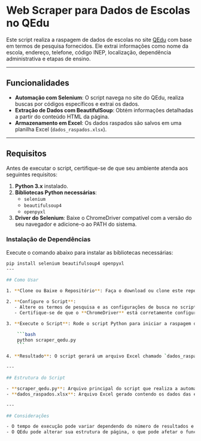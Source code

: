# Web Scraper para Dados de Escolas no QEdu

Este script realiza a raspagem de dados de escolas no site [QEdu](https://qedu.org.br) com base em termos de pesquisa fornecidos. Ele extrai informações como nome da escola, endereço, telefone, código INEP, localização, dependência administrativa e etapas de ensino.

---

##  Funcionalidades

- **Automação com Selenium**: O script navega no site do QEdu, realiza buscas por códigos específicos e extrai os dados.
- **Extração de Dados com BeautifulSoup**: Obtém informações detalhadas a partir do conteúdo HTML da página.
- **Armazenamento em Excel**: Os dados raspados são salvos em uma planilha Excel (`dados_raspados.xlsx`).

---

##  Requisitos

Antes de executar o script, certifique-se de que seu ambiente atenda aos seguintes requisitos:

1. **Python 3.x** instalado.
2. **Bibliotecas Python necessárias**:
   - `selenium`
   - `beautifulsoup4`
   - `openpyxl`
3. **Driver do Selenium**: Baixe o ChromeDriver compatível com a versão do seu navegador e adicione-o ao PATH do sistema.

### Instalação de Dependências
 
Execute o comando abaixo para instalar as bibliotecas necessárias:

```bash
pip install selenium beautifulsoup4 openpyxl  
---
 
## Como Usar

1. **Clone ou Baixe o Repositório**: Faça o download ou clone este repositório para o seu computador.

2. **Configure o Script**:
   - Altere os termos de pesquisa e as configurações de busca no script conforme necessário.
   - Certifique-se de que o **ChromeDriver** está corretamente configurado e compatível com a versão do seu navegador.

3. **Execute o Script**: Rode o script Python para iniciar a raspagem de dados:

    ```bash
    python scraper_qedu.py
    ```

4. **Resultado**: O script gerará um arquivo Excel chamado `dados_raspados.xlsx` com os dados das escolas encontradas.

---

## Estrutura do Script

- **scraper_qedu.py**: Arquivo principal do script que realiza a automação de busca e extração.
- **dados_raspados.xlsx**: Arquivo Excel gerado contendo os dados das escolas.

---

## Considerações

- O tempo de execução pode variar dependendo do número de resultados e da velocidade de conexão com a internet.
- O QEdu pode alterar sua estrutura de página, o que pode afetar o funcionamento do script. Atualizações regulares podem ser necessárias para manter a compatibilidade.
 
